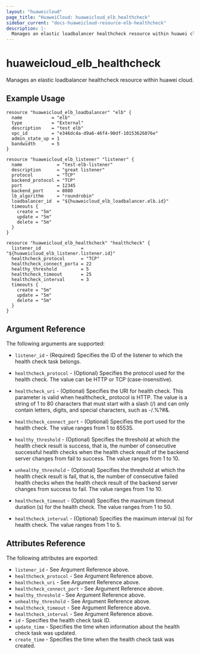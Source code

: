 ```yaml
---
layout: "huaweicloud"
page_title: "HuaweiCloud: huaweicloud_elb_healthcheck"
sidebar_current: "docs-huaweicloud-resource-elb-healthcheck"
description: |-
  Manages an elastic loadbalancer healthcheck resource within huawei cloud.
---
```


# huaweicloud\_elb\_healthcheck

Manages an elastic loadbalancer healthcheck resource within huawei cloud.

## Example Usage

```hcl
resource "huaweicloud_elb_loadbalancer" "elb" {
  name           = "elb"
  type           = "External"
  description    = "test elb"
  vpc_id         = "e346dc4a-d9a6-46f4-90df-10153626076e"
  admin_state_up = 1
  bandwidth      = 5
}

resource "huaweicloud_elb_listener" "listener" {
  name             = "test-elb-listener"
  description      = "great listener"
  protocol         = "TCP"
  backend_protocol = "TCP"
  port             = 12345
  backend_port     = 8080
  lb_algorithm     = "roundrobin"
  loadbalancer_id  = "${huaweicloud_elb_loadbalancer.elb.id}"
  timeouts {
    create = "5m"
    update = "5m"
    delete = "5m"
  }
}

resource "huaweicloud_elb_healthcheck" "healthcheck" {
  listener_id               = "${huaweicloud_elb_listener.listener.id}"
  healthcheck_protocol      = "TCP"
  healthcheck_connect_porta = 22
  healthy_threshold         = 5
  healthcheck_timeout       = 25
  healthcheck_interval      = 3
  timeouts {
    create = "5m"
    update = "5m"
    delete = "5m"
  }
}
```

## Argument Reference

The following arguments are supported:

* `listener_id` - (Required) Specifies the ID of the listener to which the health
    check task belongs.

* `healthcheck_protocol` - (Optional) Specifies the protocol used for the health
    check. The value can be HTTP or TCP (case-insensitive).

* `healthcheck_uri` - (Optional) Specifies the URI for health check. This parameter
    is valid when healthcheck_ protocol is HTTP. The value is a string of 1 to 80
    characters that must start with a slash (/) and can only contain letters, digits,
    and special characters, such as -/.%?#&.

* `healthcheck_connect_port` - (Optional) Specifies the port used for the health
    check. The value ranges from 1 to 65535.

* `healthy_threshold` - (Optional) Specifies the threshold at which the health
    check result is success, that is, the number of consecutive successful health
    checks when the health check result of the backend server changes from fail
    to success. The value ranges from 1 to 10.

* `unhealthy_threshold` - (Optional) Specifies the threshold at which the health
    check result is fail, that is, the number of consecutive failed health checks
    when the health check result of the backend server changes from success to fail.
    The value ranges from 1 to 10.

* `healthcheck_timeout` - (Optional) Specifies the maximum timeout duration
    (s) for the health check. The value ranges from 1 to 50.

* `healthcheck_interval` - (Optional) Specifies the maximum interval (s) for
    health check. The value ranges from 1 to 5.

## Attributes Reference

The following attributes are exported:

* `listener_id` - See Argument Reference above.
* `healthcheck_protocol` - See Argument Reference above.
* `healthcheck_uri` - See Argument Reference above.
* `healthcheck_connect_port` - See Argument Reference above.
* `healthy_threshold` - See Argument Reference above.
* `unhealthy_threshold` - See Argument Reference above.
* `healthcheck_timeout` - See Argument Reference above.
* `healthcheck_interval` - See Argument Reference above.
* `id` - Specifies the health check task ID.
* `update_time` - Specifies the time when information about the health check
    task was updated.
* `create_time` - Specifies the time when the health check task was created.
